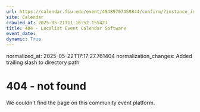 ```yaml
---
url: https://calendar.fiu.edu/event/49489707459844/confirm/?instance_id=49489707484433&return=https%3A%2F%2Fcalendar.fiu.edu%2Fcalendar%3Fevent_types%255B%255D%3D127590
site: Calendar
crawled_at: 2025-05-21T11:16:52.155427
title: 404 - Localist Event Calendar Software
event_date: 
dynamic: True
---
```

normalized_at: 2025-05-22T17:17:27.761404
normalization_changes: Added trailing slash to directory path

# 404 - not found
We couldn't find the page on this community event platform.
